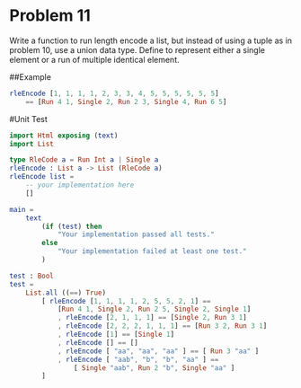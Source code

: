 # Problem 11
Write a function to run length encode a list, but instead of using a tuple as in problem 10, use a union data type. Define to represent either a single element or a run of multiple identical element.

##Example

```elm
rleEncode [1, 1, 1, 1, 2, 3, 3, 4, 5, 5, 5, 5, 5, 5] 
    == [Run 4 1, Single 2, Run 2 3, Single 4, Run 6 5]
```

#Unit Test

```elm
import Html exposing (text)
import List

type RleCode a = Run Int a | Single a
rleEncode : List a -> List (RleCode a)
rleEncode list =
    -- your implementation here
    []

main =
    text
        (if (test) then
            "Your implementation passed all tests."
        else
            "Your implementation failed at least one test."
        )

test : Bool
test =
    List.all ((==) True)
        [ rleEncode [1, 1, 1, 1, 2, 5, 5, 2, 1] ==
            [Run 4 1, Single 2, Run 2 5, Single 2, Single 1]
            , rleEncode [2, 1, 1, 1] == [Single 2, Run 3 1]
            , rleEncode [2, 2, 2, 1, 1, 1] == [Run 3 2, Run 3 1]
            , rleEncode [1] == [Single 1]
            , rleEncode [] == []
            , rleEncode [ "aa", "aa", "aa" ] == [ Run 3 "aa" ]
            , rleEncode [ "aab", "b", "b", "aa" ] ==
                [ Single "aab", Run 2 "b", Single "aa" ]
        ]
```